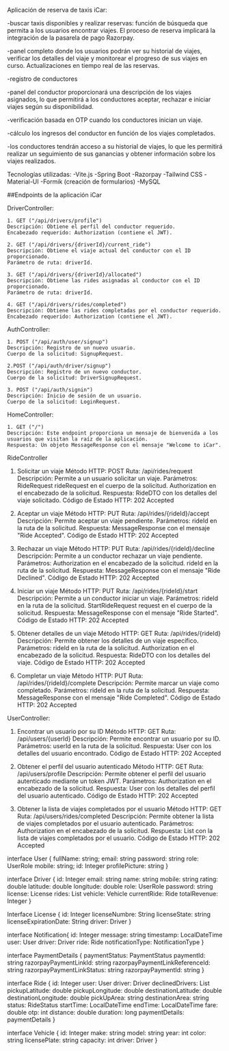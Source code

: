 Aplicación de reserva de taxis iCar:

-buscar taxis disponibles y realizar reservas: función de búsqueda que permita a los usuarios encontrar viajes. El proceso de reserva implicará la integración de la pasarela de pago Razorpay.

-panel completo donde los usuarios podrán ver su historial de viajes, verificar los detalles del viaje y monitorear el progreso de sus viajes en curso. Actualizaciones en tiempo real de las reservas.

-registro de conductores

-panel del conductor proporcionará una descripción de los viajes asignados, lo que permitirá a los conductores aceptar, rechazar e iniciar viajes según su disponibilidad.

-verificación basada en OTP cuando los conductores inician un viaje.

-cálculo los ingresos del conductor en función de los viajes completados.

-los conductores tendrán acceso a su historial de viajes, lo que les permitirá realizar un seguimiento de sus ganancias y obtener información sobre los viajes realizados.

Tecnologías utilizadas:
-Vite.js
-Spring Boot
-Razorpay
-Tailwind CSS
-Material-UI
-Formik (creación de formularios)
-MySQL


##Endpoints de la aplicación iCar

DriverController:

    1. GET ("/api/drivers/profile")
    Descripción: Obtiene el perfil del conductor requerido.
    Encabezado requerido: Authorization (contiene el JWT).

    2. GET ("/api/drivers/{driverId}/current_ride")
    Descripción: Obtiene el viaje actual del conductor con el ID proporcionado.
    Parámetro de ruta: driverId.

    3. GET ("/api/drivers/{driverId}/allocated")
    Descripción: Obtiene las rides asignadas al conductor con el ID proporcionado.
    Parámetro de ruta: driverId.

    4. GET ("/api/drivers/rides/completed")
    Descripción: Obtiene las rides completadas por el conductor requerido.
    Encabezado requerido: Authorization (contiene el JWT).


AuthController:

    1. POST ("/api/auth/user/signup")
    Descripción: Registro de un nuevo usuario.
    Cuerpo de la solicitud: SignupRequest.

    2.POST ("/api/auth/driver/signup")
    Descripción: Registro de un nuevo conductor.
    Cuerpo de la solicitud: DriverSignupRequest.

    3. POST ("/api/auth/signin")
    Descripción: Inicio de sesión de un usuario. 
    Cuerpo de la solicitud: LoginRequest.

HomeController:

    1. GET ("/")
    Descripción: Este endpoint proporciona un mensaje de bienvenida a los usuarios que visitan la raíz de la aplicación.
    Respuesta: Un objeto MessageResponse con el mensaje "Welcome to iCar".


RideController

   1. Solicitar un viaje
   Método HTTP: POST
   Ruta: /api/rides/request
   Descripción: Permite a un usuario solicitar un viaje.
   Parámetros: RideRequest rideRequest en el cuerpo de la solicitud.
  Authorization en el encabezado de la solicitud.
   Respuesta: RideDTO con los detalles del viaje solicitado.
   Código de Estado HTTP: 202 Accepted

   2. Aceptar un viaje
   Método HTTP: PUT
   Ruta: /api/rides/{rideId}/accept
   Descripción: Permite aceptar un viaje pendiente.
   Parámetros: rideId en la ruta de la solicitud.
   Respuesta: MessageResponse con el mensaje "Ride Accepted".
   Código de Estado HTTP: 202 Accepted

3. Rechazar un viaje
   Método HTTP: PUT
   Ruta: /api/rides/{rideId}/decline
   Descripción: Permite a un conductor rechazar un viaje pendiente.
   Parámetros:
   Authorization en el encabezado de la solicitud.
   rideId en la ruta de la solicitud.
   Respuesta: MessageResponse con el mensaje "Ride Declined".
   Código de Estado HTTP: 202 Accepted

4. Iniciar un viaje
   Método HTTP: PUT
   Ruta: /api/rides/{rideId}/start
   Descripción: Permite a un conductor iniciar un viaje.
   Parámetros: rideId en la ruta de la solicitud.
   StartRideRequest request en el cuerpo de la solicitud.
   Respuesta: MessageResponse con el mensaje "Ride Started".
   Código de Estado HTTP: 202 Accepted

5. Obtener detalles de un viaje
   Método HTTP: GET
   Ruta: /api/rides/{rideId}
   Descripción: Permite obtener los detalles de un viaje específico.
   Parámetros: rideId en la ruta de la solicitud.
   Authorization en el encabezado de la solicitud.
   Respuesta: RideDTO con los detalles del viaje.
   Código de Estado HTTP: 202 Accepted

6. Completar un viaje
   Método HTTP: PUT
   Ruta: /api/rides/{rideId}/complete
   Descripción: Permite marcar un viaje como completado.
   Parámetros: rideId en la ruta de la solicitud.
   Respuesta: MessageResponse con el mensaje "Ride Completed".
   Código de Estado HTTP: 202 Accepted

UserController:

1. Encontrar un usuario por su ID
   Método HTTP: GET
   Ruta: /api/users/{userId}
   Descripción: Permite encontrar un usuario por su ID.
   Parámetros: userId en la ruta de la solicitud.
   Respuesta: User con los detalles del usuario encontrado.
   Código de Estado HTTP: 202 Accepted

2. Obtener el perfil del usuario autenticado
   Método HTTP: GET
   Ruta: /api/users/profile
   Descripción: Permite obtener el perfil del usuario autenticado mediante un token JWT.
   Parámetros: Authorization en el encabezado de la solicitud.
   Respuesta: User con los detalles del perfil del usuario autenticado.
   Código de Estado HTTP: 202 Accepted

3. Obtener la lista de viajes completados por el usuario
   Método HTTP: GET
   Ruta: /api/users/rides/completed
   Descripción: Permite obtener la lista de viajes completados por el usuario autenticado.
   Parámetros: Authorization en el encabezado de la solicitud.
   Respuesta: List<Ride> con la lista de viajes completados por el usuario.
   Código de Estado HTTP: 202 Accepted

interface User {
fullName: string;
email: string
password: string
role: UserRole
mobile: string;
id: Integer
profilePicture: string
}

interface Driver {
id: Integer
email: string
name: string
mobile: string
rating: double
latitude: double
longitude: double
role: UserRole
password: string
license: License
rides: List<Ride>
vehicle: Vehicle
currentRide: Ride
totalRevenue: Integer
}

Interface License {
id: Integer
licenseNumbre: String
licenseState: string
licenseExpirationDate: String
driver: Driver
}

interface Notification{
id: Integer
message: string
timestamp: LocalDateTime
user: User
driver: Driver
ride: Ride
notificationType: NotificationType
}

interface PaymentDetails {
paymentStatus: PaymentStatus
paymentId: string
razorpayPaymentLinkId: string
razorpayPaymentLinkReferenceId: string
razorpayPaymentLinkStatus: string
razorpayPaymentId: string
}

interface Ride {
id: Integer
user: User
driver: Driver
declinedDrivers: List<Integer>
pickupLatitude: double
pickupLongitude: double
destinationLatitude: double
destinationLongitude: double
pickUpArea: string
destinationArea: string
status: RideStatus
startTime: LocalDateTime
endTime: LocalDateTime
fare: double
otp: int
distance: double
duration: long
paymentDetails: paymentDetails
}

interface Vehicle {
id: Integer
make: string
model: string
year: int
color: string
licensePlate: string
capacity: int
driver: Driver
}
